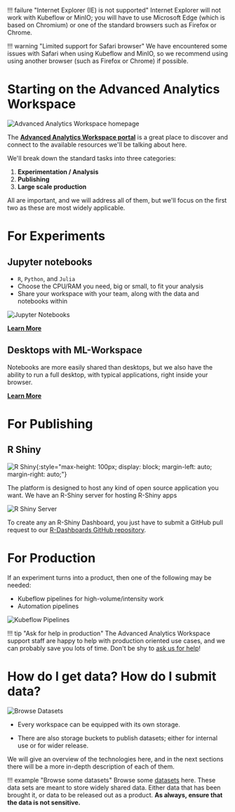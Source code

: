 
!!! failure "Internet Explorer (IE) is not supported"
    Internet Explorer will not work with Kubeflow or MinIO; you will have to use
    Microsoft Edge (which is based on Chromium) or one of the standard browsers such
    as Firefox or Chrome.

!!! warning "Limited support for Safari browser"
    We have encountered some issues with Safari when using Kubeflow and MinIO, so we
    recommend using using another browser (such as Firefox or Chrome) if possible.

# Starting on the Advanced Analytics Workspace

![Advanced Analytics Workspace homepage](images/readme/portal_ui.png)

The
**[Advanced Analytics Workspace portal](https://portal.covid.cloud.statcan.ca)**
is a great place to discover and connect to the available resources we'll be
talking about here.

We'll break down the standard tasks into three categories:

1. **Experimentation / Analysis**
2. **Publishing**
3. **Large scale production**

All are important, and we will address all of them, but we'll focus on the first
two as these are most widely applicable.


# For Experiments

<!-- ![Kubeflow](images/logo-kubeflow.png){: style="max-height:200px"} -->

## Jupyter notebooks

- `R`, `Python`, and `Julia`
- Choose the CPU/RAM you need, big or small, to fit your analysis
- Share your workspace with your team, along with the data and notebooks within

![Jupyter Notebooks](images/jupyter_in_action.png)

[**Learn More**](1-Experiments/Jupyter)

## Desktops with ML-Workspace

Notebooks are more easily shared than desktops, but we also have the ability to
run a full desktop, with typical applications, right inside your browser.

[**Learn More**](1-Experiments/ML-Workspaces)

# For Publishing

## R Shiny

<!-- prettier-ignore -->
![R Shiny](images/logo-RStudio.png){:style="max-height: 100px; display: block; margin-left: auto; margin-right: auto;"}

The platform is designed to host any kind of open source application you want.
We have an R-Shiny server for hosting R-Shiny apps

![R Shiny Server](images/readme/shiny_ui.png)

To create any an R-Shiny Dashboard, you just have to submit a GitHub pull
request to our
[R-Dashboards GitHub repository](https://github.com/StatCan/R-dashboards).

# For Production

If an experiment turns into a product, then one of the following may be needed:

- Kubeflow pipelines for high-volume/intensity work
- Automation pipelines

![Kubeflow Pipelines](images/readme/kubeflow_pipeline.png)

<!-- prettier-ignore -->
!!! tip "Ask for help in production"
    The Advanced Analytics Workspace support staff are happy to help with
    production oriented use cases, and we can probably save you lots of time.
    Don't be shy to [ask us for help](Help)!

# How do I get data? How do I submit data?

![Browse Datasets](images/readme/minio_ui.png)

- Every workspace can be equipped with its own storage.

- There are also storage buckets to publish datasets; either for internal use or
  for wider release.

We will give an overview of the technologies here, and in the next sections
there will be a more in-depth description of each of them.

<!-- prettier-ignore -->
!!! example "Browse some datasets"
    Browse some [datasets](https://datasets.covid.cloud.statcan.ca) here. These
    data sets are meant to store widely shared data. Either data that has been
    brought it, or data to be released out as a product. **As always, ensure
    that the data is not sensitive.**
